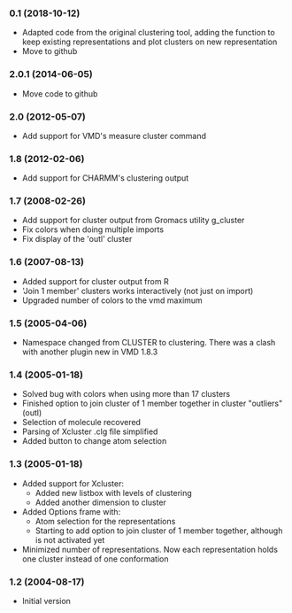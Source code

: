### 0.1 (2018-10-12)
* Adapted code from the original clustering tool, adding the function to keep existing representations and plot clusters on new representation
* Move to github

### 2.0.1 (2014-06-05)

* Move code to github

### 2.0 (2012-05-07)

* Add support for VMD's measure cluster command

### 1.8 (2012-02-06)

* Add support for CHARMM's clustering output

### 1.7 (2008-02-26)

* Add support for cluster output from Gromacs utility g_cluster
* Fix colors when doing multiple imports
* Fix display of the 'outl' cluster

### 1.6 (2007-08-13)

* Added support for cluster output from R
* 'Join 1 member' clusters works interactively (not just on import)
* Upgraded number of colors to the vmd maximum

### 1.5 (2005-04-06)

* Namespace changed from CLUSTER to clustering. There was a clash with another plugin new in VMD 1.8.3

### 1.4 (2005-01-18)

* Solved bug with colors when using more than 17 clusters
* Finished option to join cluster of 1 member together in cluster "outliers" (outl)
* Selection of molecule recovered
* Parsing of Xcluster .clg file simplified
* Added button to change atom selection

### 1.3 (2005-01-18)

* Added support for Xcluster:
  * Added new listbox with levels of clustering
  * Added another dimension to cluster
* Added Options frame with:
  * Atom selection for the representations
  * Starting to add option to join cluster of 1 member together, although is not activated yet
* Minimized number of representations. Now each representation holds one cluster instead of one conformation

### 1.2 (2004-08-17)

* Initial version
